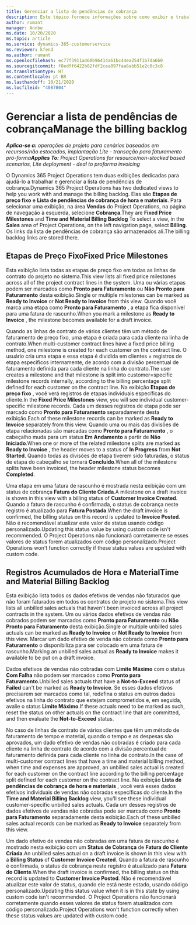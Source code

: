 ```yaml
---
title: Gerenciar a lista de pendências de cobrança
description: Este tópico fornece informações sobre como exibir e trabalhar com a lista de pendências de cobrança no Project Operations.
author: rumant
manager: Annbe
ms.date: 10/20/2020
ms.topic: article
ms.service: dynamics-365-customerservice
ms.reviewer: kfend
ms.author: rumant
ms.openlocfilehash: ec77f3911a460b96414a61bc44ea254f1b7da660
ms.sourcegitcommit: f8edff6422b82fdf2cea897faa6abb51e2c0c3c8
ms.translationtype: HT
ms.contentlocale: pt-BR
ms.lasthandoff: 10/21/2020
ms.locfileid: "4087804"
---
```

# <a name="manage-the-billing-backlog"></a><span data-ttu-id="da4f9-103">Gerenciar a lista de pendências de cobrança</span><span class="sxs-lookup"><span data-stu-id="da4f9-103">Manage the billing backlog</span></span>

<span data-ttu-id="da4f9-104">_**Aplica-se a:** operações de projeto para cenários baseados em recursos/não estocados, implantação Lite - transação para faturamento pró-forma_</span><span class="sxs-lookup"><span data-stu-id="da4f9-104">_**Applies To:** Project Operations for resource/non-stocked based scenarios, Lite deployment - deal to proforma invoicing_</span></span>

<span data-ttu-id="da4f9-105">O Dynamics 365 Project Operations tem duas exibições dedicadas para ajudá-lo a trabalhar e gerenciar a lista de pendências de cobrança.</span><span class="sxs-lookup"><span data-stu-id="da4f9-105">Dynamics 365 Project Operations has two dedicated views to help you work with and manage the billing backlog.</span></span> <span data-ttu-id="da4f9-106">Elas são **Etapas de preço fixo** e **Lista de pendências de cobrança de hora e materiais**. Para selecionar uma exibição, na área **Vendas** do Project Operations, na página de navegação à esquerda, selecione **Cobrança**.</span><span class="sxs-lookup"><span data-stu-id="da4f9-106">They are **Fixed Price Milestones** and **Time and Material Billing Backlog** To select a view, in the **Sales** area of Project Operations, on the left navigation page, select **Billing**.</span></span> <span data-ttu-id="da4f9-107">Os links da lista de pendências de cobrança são armazenados ali.</span><span class="sxs-lookup"><span data-stu-id="da4f9-107">The billing backlog links are stored there.</span></span>

## <a name="fixed-price-milestones"></a><span data-ttu-id="da4f9-108">Etapas de Preço Fixo</span><span class="sxs-lookup"><span data-stu-id="da4f9-108">Fixed Price Milestones</span></span>

<span data-ttu-id="da4f9-109">Esta exibição lista todas as etapas de preço fixo em todas as linhas de contrato do projeto no sistema.</span><span class="sxs-lookup"><span data-stu-id="da4f9-109">This view lists all fixed price milestones across all of the project contract lines in the system.</span></span> <span data-ttu-id="da4f9-110">Uma ou várias etapas podem ser marcados como **Pronto para Faturamento** ou **Não Pronto para Faturamento** desta exibição.</span><span class="sxs-lookup"><span data-stu-id="da4f9-110">Single or multiple milestones can be marked as **Ready to Invoice** or **Not Ready to Invoice** from this view.</span></span> <span data-ttu-id="da4f9-111">Quando você marca uma etapa como **Pronto para Faturamento** , a etapa fica disponível para uma fatura de rascunho.</span><span class="sxs-lookup"><span data-stu-id="da4f9-111">When you mark a milestone as **Ready to Invoice** , the milestone becomes available for a draft invoice.</span></span>

<span data-ttu-id="da4f9-112">Quando as linhas de contrato de vários clientes têm um método de faturamento de preço fixo, uma etapa é criada para cada cliente na linha de contrato.</span><span class="sxs-lookup"><span data-stu-id="da4f9-112">When multi-customer contract lines have a fixed price billing method, one milestone is created for each customer on the contract line.</span></span> <span data-ttu-id="da4f9-113">O usuário cria uma etapa e essa etapa é dividida em clientes = registros de etapa específicos internamente, de acordo com a divisão percentual de faturamento definida para cada cliente na linha do contrato.</span><span class="sxs-lookup"><span data-stu-id="da4f9-113">The user creates a milestone and that milestone is split into customer=specific milestone records internally, according to the billing percentage split defined for each customer on the contract line.</span></span> <span data-ttu-id="da4f9-114">Na exibição **Etapas de preço fixo** , você verá registros de etapas individuais específicas do cliente.</span><span class="sxs-lookup"><span data-stu-id="da4f9-114">In the **Fixed Price Milestones** view, you will see individual customer-specific milestone records.</span></span> <span data-ttu-id="da4f9-115">Cada um desses registros de etapa pode ser marcado como **Pronto para Faturamento** separadamente desta exibição.</span><span class="sxs-lookup"><span data-stu-id="da4f9-115">Each of these milestone records can be marked as **Ready to Invoice** separately from this view.</span></span> <span data-ttu-id="da4f9-116">Quando uma ou mais das divisões de etapa relacionadas são marcadas como **Pronto para Faturamento** , o cabeçalho muda para um status **Em Andamento** a partir de **Não Iniciado**.</span><span class="sxs-lookup"><span data-stu-id="da4f9-116">When one or more of the related milestone splits are marked as **Ready to Invoice** , the header moves to a status of **In Progress** from **Not Started**.</span></span> <span data-ttu-id="da4f9-117">Quando todas as divisões de etapa tiverem sido faturadas, o status de etapa do cabeçalho se tornará **Concluído**.</span><span class="sxs-lookup"><span data-stu-id="da4f9-117">When all of the milestone splits have been invoiced, the header milestone status becomes **Completed**.</span></span>

<span data-ttu-id="da4f9-118">Uma etapa em uma fatura de rascunho é mostrada nesta exibição com um status de cobrança **Fatura do Cliente Criada**.</span><span class="sxs-lookup"><span data-stu-id="da4f9-118">A milestone on a draft invoice is shown in this view with a billing status of **Customer Invoice Created**.</span></span> <span data-ttu-id="da4f9-119">Quando a fatura de rascunho é confirmada, o status de cobrança neste registro é atualizado para **Fatura Postada**.</span><span class="sxs-lookup"><span data-stu-id="da4f9-119">When the draft invoice is confirmed, the billing status on this record is updated to **Invoice Posted**.</span></span> <span data-ttu-id="da4f9-120">Não é recomendável atualizar este valor de status usando código personalizado.</span><span class="sxs-lookup"><span data-stu-id="da4f9-120">Updating this status value by using custom code isn't recommended.</span></span> <span data-ttu-id="da4f9-121">O Project Operations não funcionará corretamente se esses valores de status forem atualizados com código personalizado.</span><span class="sxs-lookup"><span data-stu-id="da4f9-121">Project Operations won't function correctly if these status values are updated with custom code.</span></span>

## <a name="time-and-material-billing-backlog"></a><span data-ttu-id="da4f9-122">Registros Acumulados de Hora e Material</span><span class="sxs-lookup"><span data-stu-id="da4f9-122">Time and Material Billing Backlog</span></span>

<span data-ttu-id="da4f9-123">Esta exibição lista todos os dados efetivos de vendas não faturados que não foram faturados em todos os contratos de projeto no sistema.</span><span class="sxs-lookup"><span data-stu-id="da4f9-123">This view lists all unbilled sales actuals that haven't been invoiced across all project contracts in the system.</span></span> <span data-ttu-id="da4f9-124">Um ou vários dados efetivos de vendas não cobrados podem ser marcados como **Pronto para Faturamento** ou **Não Pronto para Faturamento** desta exibição.</span><span class="sxs-lookup"><span data-stu-id="da4f9-124">Single or multiple unbilled sales actuals can be marked as **Ready to Invoice** or **Not Ready to Invoice** from this view.</span></span> <span data-ttu-id="da4f9-125">Marcar um dado efetivo de venda não cobrada como **Pronto para Faturamento** o disponibiliza para ser colocado em uma fatura de rascunho.</span><span class="sxs-lookup"><span data-stu-id="da4f9-125">Marking an unbilled sales actual as **Ready to Invoice** makes it available to be put on a draft invoice.</span></span>

<span data-ttu-id="da4f9-126">Dados efetivos de vendas não cobradas com **Limite Máximo** com o status **Com Falha** não podem ser marcados como **Pronto para Faturamento**.</span><span class="sxs-lookup"><span data-stu-id="da4f9-126">Unbilled sales actuals that have a **Not-to-Exceed** status of **Failed** can't be marked as **Ready to Invoice**.</span></span> <span data-ttu-id="da4f9-127">Se esses dados efetivos precisarem ser marcados como tal, redefina o status em outros dados efetivos na linha do contrato que estejam comprometidos e, em seguida, avalie o status **Limite Máximo**.</span><span class="sxs-lookup"><span data-stu-id="da4f9-127">If these actuals need to be marked as such, reset the status on other actuals on the contract line that are committed, and then evaluate the **Not-to-Exceed** status.</span></span>

<span data-ttu-id="da4f9-128">No caso de linhas de contrato de vários clientes que têm um método de faturamento de tempo e material, quando o tempo e as despesas são aprovados, um dado efetivo de vendas não cobradas é criado para cada cliente na linha de contrato de acordo com a divisão percentual de faturamento definida para cada cliente no linha de contrato.</span><span class="sxs-lookup"><span data-stu-id="da4f9-128">In the case of multi-customer contract lines that have a time and material billing method, when time and expenses are approved, an unbilled sales actual is created for each customer on the contract line according to the billing percentage split defined for each customer on the contract line.</span></span> <span data-ttu-id="da4f9-129">Na exibição **Lista de pendências de cobrança de hora e materiais** , você verá esses dados efetivos individuais de vendas não cobradas específicas do cliente.</span><span class="sxs-lookup"><span data-stu-id="da4f9-129">In the **Time and Material Billing Backlog** view, you'll see these individual customer-specific unbilled sales actuals.</span></span> <span data-ttu-id="da4f9-130">Cada um desses registros de dados efetivos de vendas não cobradas pode ser marcado como **Pronto para Faturamento** separadamente desta exibição.</span><span class="sxs-lookup"><span data-stu-id="da4f9-130">Each of these unbilled sales actual records can be marked as **Ready to Invoice** separately from this view.</span></span>

<span data-ttu-id="da4f9-131">Um dado efetivo de vendas não cobradas em uma fatura de rascunho é mostrado nesta exibição com um **Status de Cobrança** de **Fatura do Cliente Criada**.</span><span class="sxs-lookup"><span data-stu-id="da4f9-131">An unbilled sales actual on a draft invoice is shown in this view with a **Billing Status** of **Customer Invoice Created**.</span></span> <span data-ttu-id="da4f9-132">Quando a fatura de rascunho é confirmada, o status de cobrança neste registro é atualizado para **Fatura do Cliente**.</span><span class="sxs-lookup"><span data-stu-id="da4f9-132">When the draft invoice is confirmed, the billing status on this record is updated to **Customer Invoice Posted**.</span></span> <span data-ttu-id="da4f9-133">Não é recomendável atualizar este valor de status, quando ele está neste estado, usando código personalizado.</span><span class="sxs-lookup"><span data-stu-id="da4f9-133">Updating this status value when it is in this state by using custom code isn't recommended.</span></span> <span data-ttu-id="da4f9-134">O Project Operations não funcionará corretamente quando esses valores de status forem atualizados com código personalizado.</span><span class="sxs-lookup"><span data-stu-id="da4f9-134">Project Operations won't function correctly when these status values are updated with custom code.</span></span>
